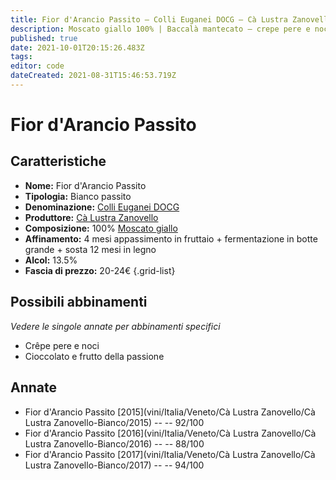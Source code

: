 ```yaml
---
title: Fior d'Arancio Passito – Colli Euganei DOCG – Cà Lustra Zanovello – Veneto (IT) – 20-24€ – 3★-5★
description: Moscato giallo 100% | Baccalà mantecato – crepe pere e noci – Cioccolato e frutto della passione
published: true
date: 2021-10-01T20:15:26.483Z
tags: 
editor: code
dateCreated: 2021-08-31T15:46:53.719Z
---
```


# Fior d'Arancio Passito

## Caratteristiche
- **Nome:** Fior d'Arancio Passito
- **Tipologia:** Bianco passito
- **Denominazione:** [Colli Euganei DOCG](/denominazioni/Italia/Veneto/DOCG/Colli-Euganei) 
- **Produttore:** [Cà Lustra Zanovello](/produttori/Italia/Veneto/Ca-Lustra-Zanovello) 
- **Composizione:** 100% [Moscato giallo](/vitigni/Italia/moscato-giallo) 
- **Affinamento:** 4 mesi appassimento in fruttaio + fermentazione in botte grande + sosta 12 mesi in legno 
- **Alcol:** 13.5%
- **Fascia di prezzo:** 20-24€
{.grid-list}

## Possibili abbinamenti
*Vedere le singole annate per abbinamenti specifici*

- Crêpe pere e noci
- Cioccolato e frutto della passione


## Annate
- Fior d'Arancio Passito [2015](vini/Italia/Veneto/Cà Lustra Zanovello/Cà Lustra Zanovello-Bianco/2015) -- <span class="star-5"></span> -- 92/100
- Fior d'Arancio Passito [2016](vini/Italia/Veneto/Cà Lustra Zanovello/Cà Lustra Zanovello-Bianco/2016) -- <span class="star-3"></span> -- 88/100
- Fior d'Arancio Passito [2017](vini/Italia/Veneto/Cà Lustra Zanovello/Cà Lustra Zanovello-Bianco/2017) -- <span class="star-5"></span> -- 94/100
